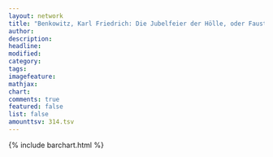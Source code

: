 ```yaml
---
layout: network
title: "Benkowitz, Karl Friedrich: Die Jubelfeier der Hölle, oder Faust der jüngere (1801)"
author:
description:
headline:
modified:
category:
tags:
imagefeature: 
mathjax: 
chart: 
comments: true
featured: false
list: false
amounttsv: 314.tsv
---
```

{% include barchart.html %}
